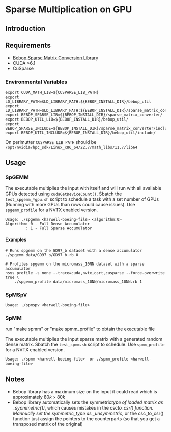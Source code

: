 # Sparse Multiplication on GPU

## Introduction

## Requirements

- [Bebop Sparse Matrix Conversion Library](http://bebop.cs.berkeley.edu/smc/)
- CUDA >6.1
- CuSparse

### Environmental Variables

```
export CUDA_MATH_LIB=${CUSPARSE_LIB_PATH}
export LD_LIBRARY_PATH=$LD_LIBRARY_PATH:${BEBOP_INSTALL_DIR}/bebop_util
export LD_LIBRARY_PATH=$LD_LIBRARY_PATH:${BEBOP_INSTALL_DIR}/sparse_matrix_converter/
export BEBOP_SPARSE_LIB=${BEBOP_INSTALL_DIR}/sparse_matrix_converter/
export BEBOP_UTIL_LIB=${BEBOP_INSTALL_DIR}/bebop_util/
export BEBOP_SPARSE_INCLUDE=${BEBOP_INSTALL_DIR}/sparse_matrix_converter/include/
export BEBOP_UTIL_INCLUDE=${BEBOP_INSTALL_DIR}/bebop_util/include/
```

On perlmutter `CUSPARSE_LIB_PATH` should be `/opt/nvidia/hpc_sdk/Linux_x86_64/22.7/math_libs/11.7/lib64`

## Usage

### SpGEMM

The executable multiplies the input with itself and will run with all avaliable GPUs detected using `cudaGetDeviceCount()`. Sbatch the `test_spgemm_*gpu.sh` script to schedule a task with a set number of GPUs (Running with more GPUs than rows could cause issues). Use `spgemm_profile` for a NVTX enabled version.

```
Usage: ./spgemm <harwell-boeing-file> <algorithm:0>
Algorithm: 0 - Full Dense Accumulator
         : 1 - Full Sparse Accumulator
```

#### Examples

```
# Runs spgemm on the GD97_b dataset with a dense accumulator
./spgemm data/GD97_b/GD97_b.rb 0

# Profiles spgemm on the micromass_10NN dataset with a sparse accumulator
nsys profile -s none --trace=cuda,nvtx,osrt,cusparse --force-overwrite true \
    ./spgemm_profile data/micromass_10NN/micromass_10NN.rb 1
```

### SpMSpV

```
Usage: ./spmspv <harwell-boeing-file>
```

### SpMM

run "make spmm" or "make spmm_profile" to obtain the executable file

The executable multiplies the input sparse matrix with a generated random dense matrix. Sbatch the `test_spmm.sh` script to schedule. Use `spmm_profile` for a NVTX enabled version.

```
Usage: ./spmm <harwell-boeing-file>  or ./spmm_profile <harwell-boeing-file>
```

## Notes

- Bebop library has a maximum size on the input it could read which is approximately $80k \times 80k$
- Bebop library automatically sets the symmetric*type of loaded matrix as \_sypmmetric(1)*, which causes mistakes in the csc*to_csr() function. Mannually set the symmetric_type as \_unsymmetric*, or the csc_to_csr() function just assign the pointers to the counterparts (so that you get a transposed matrix of the original)
